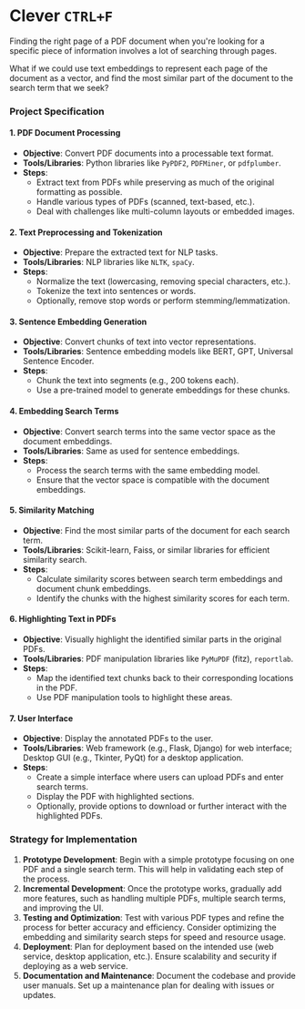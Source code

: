 # Clever `CTRL+F`

Finding the right page of a PDF document when you're looking for a specific piece of information involves a lot of searching through pages.

What if we could use text embeddings to represent each page of the document as a vector, and find the most similar part of the document to the search term that we seek?

### Project Specification

#### 1. **PDF Document Processing**

- **Objective**: Convert PDF documents into a processable text format.
- **Tools/Libraries**: Python libraries like `PyPDF2`, `PDFMiner`, or `pdfplumber`.
- **Steps**:
  - Extract text from PDFs while preserving as much of the original formatting as possible.
  - Handle various types of PDFs (scanned, text-based, etc.).
  - Deal with challenges like multi-column layouts or embedded images.

#### 2. **Text Preprocessing and Tokenization**

- **Objective**: Prepare the extracted text for NLP tasks.
- **Tools/Libraries**: NLP libraries like `NLTK`, `spaCy`.
- **Steps**:
  - Normalize the text (lowercasing, removing special characters, etc.).
  - Tokenize the text into sentences or words.
  - Optionally, remove stop words or perform stemming/lemmatization.

#### 3. **Sentence Embedding Generation**

- **Objective**: Convert chunks of text into vector representations.
- **Tools/Libraries**: Sentence embedding models like BERT, GPT, Universal Sentence Encoder.
- **Steps**:
  - Chunk the text into segments (e.g., 200 tokens each).
  - Use a pre-trained model to generate embeddings for these chunks.

#### 4. **Embedding Search Terms**

- **Objective**: Convert search terms into the same vector space as the document embeddings.
- **Tools/Libraries**: Same as used for sentence embeddings.
- **Steps**:
  - Process the search terms with the same embedding model.
  - Ensure that the vector space is compatible with the document embeddings.

#### 5. **Similarity Matching**

- **Objective**: Find the most similar parts of the document for each search term.
- **Tools/Libraries**: Scikit-learn, Faiss, or similar libraries for efficient similarity search.
- **Steps**:
  - Calculate similarity scores between search term embeddings and document chunk embeddings.
  - Identify the chunks with the highest similarity scores for each term.

#### 6. **Highlighting Text in PDFs**

- **Objective**: Visually highlight the identified similar parts in the original PDFs.
- **Tools/Libraries**: PDF manipulation libraries like `PyMuPDF` (fitz), `reportlab`.
- **Steps**:
  - Map the identified text chunks back to their corresponding locations in the PDF.
  - Use PDF manipulation tools to highlight these areas.

#### 7. **User Interface**

- **Objective**: Display the annotated PDFs to the user.
- **Tools/Libraries**: Web framework (e.g., Flask, Django) for web interface; Desktop GUI (e.g., Tkinter, PyQt) for a desktop application.
- **Steps**:
  - Create a simple interface where users can upload PDFs and enter search terms.
  - Display the PDF with highlighted sections.
  - Optionally, provide options to download or further interact with the highlighted PDFs.

### Strategy for Implementation

1. **Prototype Development**: Begin with a simple prototype focusing on one PDF and a single search term. This will help in validating each step of the process.
2. **Incremental Development**: Once the prototype works, gradually add more features, such as handling multiple PDFs, multiple search terms, and improving the UI.
3. **Testing and Optimization**: Test with various PDF types and refine the process for better accuracy and efficiency. Consider optimizing the embedding and similarity search steps for speed and resource usage.
4. **Deployment**: Plan for deployment based on the intended use (web service, desktop application, etc.). Ensure scalability and security if deploying as a web service.
5. **Documentation and Maintenance**: Document the codebase and provide user manuals. Set up a maintenance plan for dealing with issues or updates.
